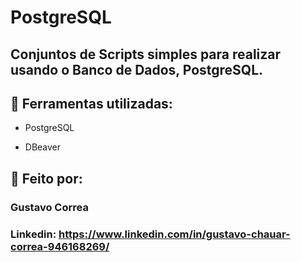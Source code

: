 # PostgreSQL

## Conjuntos de Scripts simples para realizar usando o Banco de Dados, PostgreSQL.


## 🚀 Ferramentas utilizadas:


* PostgreSQL

* DBeaver


## 📝 Feito por:

### Gustavo Correa

### Linkedin: https://www.linkedin.com/in/gustavo-chauar-correa-946168269/
